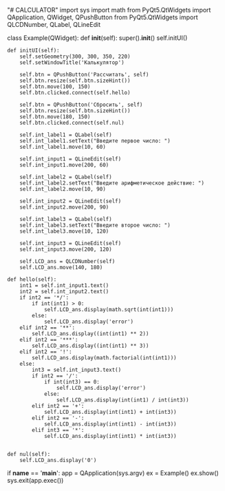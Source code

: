 "# CALCULATOR" 
import sys
import math
from PyQt5.QtWidgets import QApplication, QWidget, QPushButton
from PyQt5.QtWidgets import QLCDNumber, QLabel, QLineEdit


class Example(QWidget):
    def __init__(self):
        super().__init__()
        self.initUI()

    def initUI(self):
        self.setGeometry(300, 300, 350, 220)
        self.setWindowTitle('Калькулятор')

        self.btn = QPushButton('Рассчитать', self)
        self.btn.resize(self.btn.sizeHint())
        self.btn.move(100, 150)
        self.btn.clicked.connect(self.hello)

        self.btn = QPushButton('Сбросить', self)
        self.btn.resize(self.btn.sizeHint())
        self.btn.move(180, 150)
        self.btn.clicked.connect(self.nul)

        self.int_label1 = QLabel(self)
        self.int_label1.setText("Введите первое число: ")
        self.int_label1.move(10, 60)

        self.int_input1 = QLineEdit(self)
        self.int_input1.move(200, 60)

        self.int_label2 = QLabel(self)
        self.int_label2.setText("Введите арифметическое действие: ")
        self.int_label2.move(10, 90)

        self.int_input2 = QLineEdit(self)
        self.int_input2.move(200, 90)

        self.int_label3 = QLabel(self)
        self.int_label3.setText("Введите второе число: ")
        self.int_label3.move(10, 120)

        self.int_input3 = QLineEdit(self)
        self.int_input3.move(200, 120)

        self.LCD_ans = QLCDNumber(self)
        self.LCD_ans.move(140, 180)

    def hello(self):
        int1 = self.int_input1.text()
        int2 = self.int_input2.text()
        if int2 == '*/':
            if int(int1) > 0:
                self.LCD_ans.display(math.sqrt(int(int1)))
            else:
                self.LCD_ans.display('error')
        elif int2 == '**':
            self.LCD_ans.display((int(int1) ** 2))
        elif int2 == '***':
            self.LCD_ans.display((int(int1) ** 3))
        elif int2 == '!':
            self.LCD_ans.display(math.factorial(int(int1)))
        else:
            int3 = self.int_input3.text()
            if int2 == '/':
                if int(int3) == 0:
                    self.LCD_ans.display('error')
                else:
                    self.LCD_ans.display(int(int1) / int(int3))
            elif int2 == '+':
                self.LCD_ans.display(int(int1) + int(int3))
            elif int2 == '-':
                self.LCD_ans.display(int(int1) - int(int3))
            elif int3 == '*':
                self.LCD_ans.display(int(int1) * int(int3))


    def nul(self):
        self.LCD_ans.display('0')

if __name__ == '__main__':
    app = QApplication(sys.argv)
    ex = Example()
    ex.show()
    sys.exit(app.exec())
